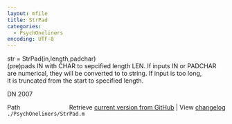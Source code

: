 ```yaml
---
layout: mfile
title: StrPad
categories:
  - PsychOneliners
encoding: UTF-8
---
```


str = StrPad(in,length,padchar)  
(pre)pads IN with CHAR to sepcified length LEN. If inputs IN or PADCHAR  
are numerical, they will be converted to to string. If input is too long,  
it is truncated from the start to specified length.  

DN 2007  


<div class="code_header" style="text-align:right;">
  <span style="float:left;">Path&nbsp;&nbsp;</span> <span class="counter">Retrieve <a href=
  "https://raw.github.com/Psychtoolbox-3/Psychtoolbox-3/beta/./PsychOneliners/StrPad.m">current version from GitHub</a> | View <a href=
  "https://github.com/Psychtoolbox-3/Psychtoolbox-3/commits/beta/./PsychOneliners/StrPad.m">changelog</a></span>
</div>
<div class="code">
  <code>./PsychOneliners/StrPad.m</code>
</div>
